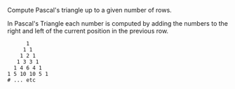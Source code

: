 Compute Pascal's triangle up to a given number of rows.

In Pascal's Triangle each number is computed by adding the numbers to
the right and left of the current position in the previous row.

```text
      1
     1 1
    1 2 1
   1 3 3 1
  1 4 6 4 1
1 5 10 10 5 1
# ... etc
```
